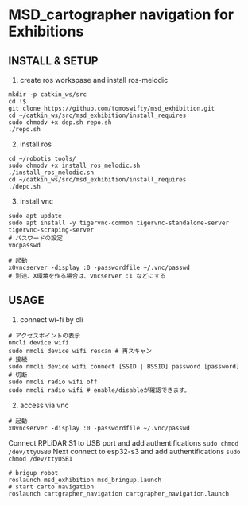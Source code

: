 # MSD_cartographer navigation for Exhibitions

## INSTALL & SETUP
1. create ros workspase and install ros-melodic
```
mkdir -p catkin_ws/src
cd !$
git clone https://github.com/tomoswifty/msd_exhibition.git
cd ~/catkin_ws/src/msd_exhibition/install_requires
sudo chmodv +x dep.sh repo.sh
./repo.sh
```

2. install ros
```
cd ~/robotis_tools/
sudo chmodv +x install_ros_melodic.sh
./install_ros_melodic.sh
cd ~/catkin_ws/src/msd_exhibition/install_requires
./depc.sh
```

3. install vnc
```
sudo apt update
sudo apt install -y tigervnc-common tigervnc-standalone-server tigervnc-scraping-server
# パスワードの設定
vncpasswd

# 起動
x0vncserver -display :0 -passwordfile ~/.vnc/passwd
# 別途、X環境を作る場合は、vncserver :1 などにする
```

## USAGE
1. connect wi-fi by cli
```
# アクセスポイントの表示
nmcli device wifi
sudo nmcli device wifi rescan # 再スキャン
# 接続
sudo nmcli device wifi connect [SSID | BSSID] password [password]
# 切断
sudo nmcli radio wifi off
sudo nmcli radio wifi # enable/disableが確認できます。
```

2. access via vnc
```
# 起動
x0vncserver -display :0 -passwordfile ~/.vnc/passwd
```

Connect RPLiDAR S1 to USB port and add authentifications 
`sudo chmod /dev/ttyUSB0`
Next connect to esp32-s3 and add authentifications 
`sudo chmod /dev/ttyUSB1`

```
# brigup robot
roslaunch msd_exhibition msd_bringup.launch
# start carto navigation
roslaunch cartgrapher_navigation cartgrapher_navigation.launch
```